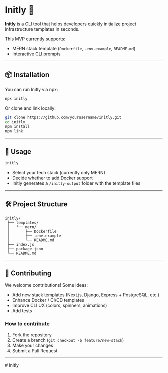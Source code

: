 # Initly 🚀

**Initly** is a CLI tool that helps developers quickly initialize project infrastructure templates in seconds.  

This MVP currently supports:

- MERN stack template (`Dockerfile`, `.env.example`, `README.md`)
- Interactive CLI prompts

---

## 📦 Installation

You can run Initly via npx:

```bash
npx initly
````

Or clone and link locally:

```bash
git clone https://github.com/yourusername/initly.git
cd initly
npm install
npm link
```

---

## 🚀 Usage

```bash
initly
```

* Select your tech stack (currently only MERN)
* Decide whether to add Docker support
* Initly generates a `/initly-output` folder with the template files

---

## 🛠️ Project Structure

```
initly/
 ├── templates/
 │   └── mern/
 │       ├── Dockerfile
 │       ├── .env.example
 │       └── README.md
 ├── index.js
 ├── package.json
 └── README.md
```

---

## 🤝 Contributing

We welcome contributions! Some ideas:

* Add new stack templates (Next.js, Django, Express + PostgreSQL, etc.)
* Enhance Docker / CI/CD templates
* Improve CLI UX (colors, spinners, animations)
* Add tests

### How to contribute

1. Fork the repository
2. Create a branch (`git checkout -b feature/new-stack`)
3. Make your changes
4. Submit a Pull Request

---

#   i n i t l y  
 
